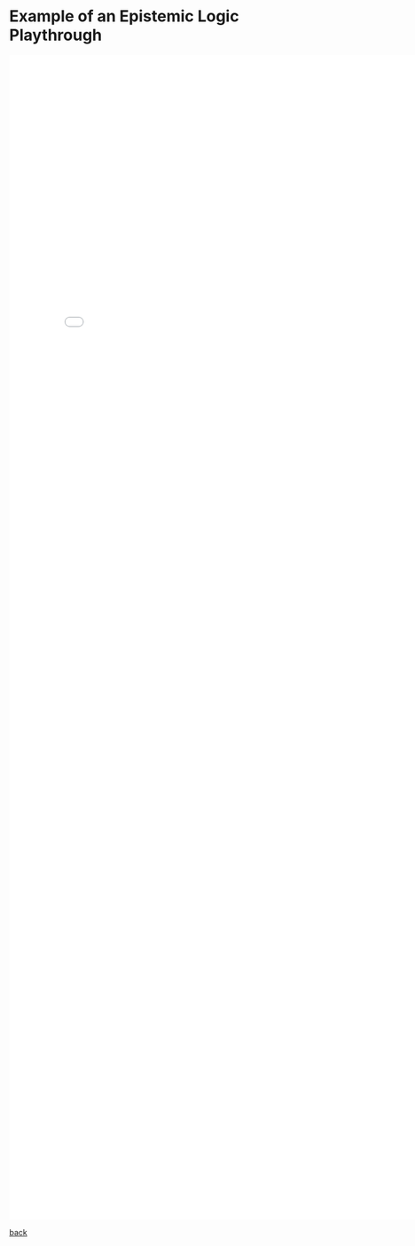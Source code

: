 # Example of an Epistemic Logic Playthrough

<embed src="Logical_Aspects_of_Multi_Agent_Systems_Project_Example_Playthrough.pdf" width="800px" height="2100px" />

[back](./)
